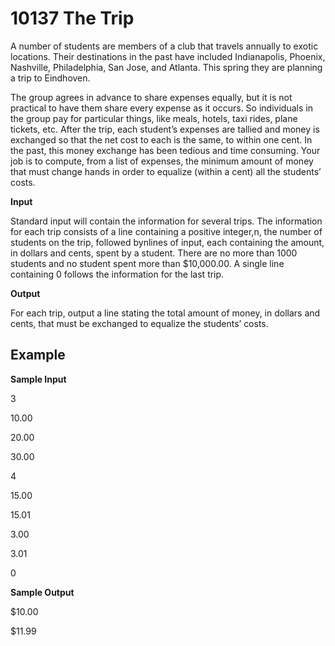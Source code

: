 # 10137 The Trip

A number of students are members of a club that travels annually to exotic locations. Their destinations
in the past have included Indianapolis, Phoenix, Nashville, Philadelphia, San Jose, and Atlanta. This
spring they are planning a trip to Eindhoven.

The group agrees in advance to share expenses equally, but it is not practical to have them share
every expense as it occurs. So individuals in the group pay for particular things, like meals, hotels, taxi
rides, plane tickets, etc. After the trip, each student’s expenses are tallied and money is exchanged so
that the net cost to each is the same, to within one cent. In the past, this money exchange has been
tedious and time consuming. Your job is to compute, from a list of expenses, the minimum amount of
money that must change hands in order to equalize (within a cent) all the students’ costs.

**Input**

Standard input will contain the information for several trips. The information for each trip consists of
a line containing a positive integer,n, the number of students on the trip, followed bynlines of input,
each containing the amount, in dollars and cents, spent by a student. There are no more than 1000
students and no student spent more than $10,000.00. A single line containing 0 follows the information
for the last trip.

**Output**

For each trip, output a line stating the total amount of money, in dollars and cents, that must be
exchanged to equalize the students’ costs.

## Example

**Sample Input**

3

10.00

20.00

30.00

4

15.00

15.01

3.00

3.01

0

**Sample Output**

$10.00

$11.99
